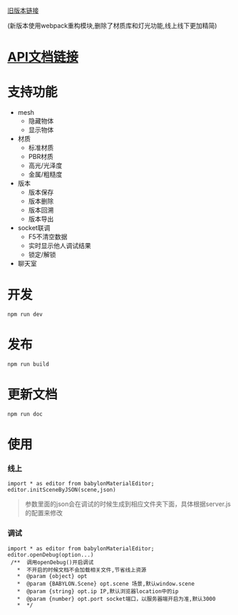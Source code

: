 [旧版本链接](https://github.com/zhuxudong/BABYLON-MUL)

(新版本使用webpack重构模块,删除了材质库和灯光功能,线上线下更加精简)

# [API文档链接](https://htmlpreview.github.io/?https://github.com/zhuxudong/babylonMaterialEditor/blob/master/doc/index.html)

# 支持功能
* mesh
	* 隐藏物体
	* 显示物体
* 材质
	* 标准材质
	* PBR材质
	* 高光/光泽度
	* 金属/粗糙度
* 版本
	* 版本保存
	* 版本删除
	* 版本回溯
	* 版本导出
* socket联调
	* F5不清空数据
	* 实时显示他人调试结果
	* 锁定/解锁
* 聊天室

# 开发
```
npm run dev
```

# 发布
```
npm run build
``` 
# 更新文档
```
npm run doc
``` 
# 使用
### 线上
```
import * as editor from babylonMaterialEditor;
editor.initSceneByJSON(scene,json)
```
> 参数里面的json会在调试的时候生成到相应文件夹下面，具体根据server.js的配置来修改
### 调试
```
import * as editor from babylonMaterialEditor;
editor.openDebug(option...)
 /**  调用openDebug()开启调试
   *  不开启的时候文档不会加载相关文件,节省线上资源
   *  @param {object} opt
   *  @param {BABYLON.Scene} opt.scene 场景,默认window.scene
   *  @param {string} opt.ip IP,默认浏览器location中的ip
   *  @param {number} opt.port socket端口，以服务器端开启为准,默认3000
   *  */
```




